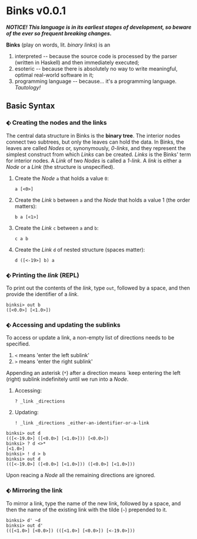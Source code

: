 # Binks v0.0.1

***NOTICE! This language is in its earliest stages of development, so beware of the ever so frequent breaking changes.***

**Binks** (play on words, lit. *binary links*) is an
1. interpreted -- because the source code is processed by the parser (written in Haskell) and then immediately executed;
2. esoteric -- because there is absolutely no way to write meaningful, optimal real-world software in it;
3. programming language -- because... it's a programming language. *Tautology!*

## Basic Syntax

### ⬖ Creating the nodes and the links

The central data structure in Binks is the **binary tree**. The interior nodes connect two subtrees, but only the leaves can hold the data.
In Binks, the leaves are called *Nodes* or, synonymously, *0-links*, and they represent the simplest construct from which *Links* can be created. *Links* is the Binks' term for interior nodes. A *Link* of two *Nodes* is called a *1-link*. A *link* is either a *Node* or a *Link* (the structure is unspecified).

1. Create the *Node* `a` that holds a value `0`:
   ```
   a [<0>]
   ```
2. Create the *Link* `b` between `a` and the *Node* that holds a value 1 (the order matters):
   ```
   b a [<1>]
   ```
3. Create the *Link* `c` between `a` and `b`:
   ```
   c a b
   ```
4. Create the *Link* `d` of nested structure (spaces matter):
   ```
   d ([<-19>] b) a
   ```
### ⬖ Printing the *link* (REPL)

To print out the contents of the *link*, type `out`, followed by a space, and then provide the identifier of a *link*.

```
binksi> out b
([<0.0>] [<1.0>])
```

### ⬖ Accessing and updating the sublinks

To access or update a link, a non-empty list of directions needs to be specified.
1. `<` means 'enter the left sublink'
2. `>` means 'enter the right sublink'

Appending an asterisk (`*`) after a direction means `keep entering the left (right) sublink indefinitely until we run into a *Node*.

1. Accessing:
   ```
   ? _link _directions
   ```
2. Updating:
   ```
   ! _link _directions _either-an-identifier-or-a-link
   ```

```
binksi> out d
(([<-19.0>] ([<0.0>] [<1.0>])) [<0.0>])
binksi> ? d <>*
[<1.0>]
binksi> ! d > b
binksi> out d
(([<-19.0>] ([<0.0>] [<1.0>])) ([<0.0>] [<1.0>]))
```

Upon reacing a *Node* all the remaining directions are ignored.

### ⬖ Mirroring the link

To mirror a link, type the name of the new link, followed by a space, and then the name of the existing link with the tilde (`~`) prepended to it.

```
binksi> d' ~d
binksi> out d'
(([<1.0>] [<0.0>]) (([<1.0>] [<0.0>]) [<-19.0>]))
```
